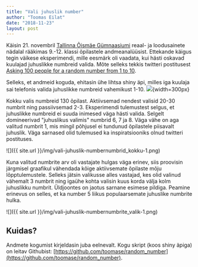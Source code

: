 ```yaml
---
title: "Vali juhuslik number"
author: "Toomas Eilat"
date: "2018-11-23"
layout: post
---
```









Käisin 21. novembril [Tallinna Õismäe Gümnaasiumi](http://oismae.tln.edu.ee/) reaal- ja loodusainete nädalal rääkimas 9.-12. klassi õpilastele andmeanalüüsist. Ettekande käigus tegin väikese eksperimendi, mille eesmärk oli vaadata, kui hästi oskavad kuulajad juhuslikke numbreid valida. Mõte selleks tekkis twitteri postitusest [Asking 100 people for a random number from 1 to 10](https://twitter.com/MathiasLeroy_/status/986253218433896449).

Selleks, et andmeid koguda, ehitasin ühe lihtsa shiny äpi, milles iga kuulaja sai telefonis valida juhuslikke numbreid vahemikust 1-10.
![](http://toomase.github.io/img/vali-juhuslik-number_shiny.png){width=300px}

Kokku valis numbreid 130 õpilast. Aktiivsemad nendest valisid 20-30 numbrit ning passiivsemad 2-3. Eksperimendi tulemustest selgus, et juhuslikke numbreid ei suuda inimesed väga hästi valida. Selgelt domineerivad "juhuslikus valimis" numbrid 6, 7 ja 8. Väga vähe on aga valitud numbrit 1, mis mingil põhjusel ei tundunud õpilastele piisavalt juhuslik. Väga sarnased olid tulemused ka inspiratsiooniks olnud twitteri postituses.

![]({{ site.url }}/img/vali-juhuslik-numbernumbrid_kokku-1.png)

Kuna valitud numbrite arv oli vastajate hulgas väga erinev, siis proovisin järgmisel graafikul vähendada kõige aktiivsemate õpilaste mõju lõpptulemustele. Selleks jätsin valikusse alles vastajad, kes olid valinud vähemalt 3 numbrit ning igaühe kohta valisin kuus korda välja kolm juhuslikku numbrit. Üldjoontes on jaotus sarnane esimese pildiga. Peamine erinevus on selles, et ka number 5 liikus populaarsemate juhuslike numbrite hulka.



![]({{ site.url }}/img/vali-juhuslik-numbernumbrite_valik-1.png)

## Kuidas?
Andmete kogumist kirjeldasin juba eelnevalt. Kogu skript (koos shiny äpiga) on leitav Githubist: [https://github.com/toomase/random_number](https://github.com/toomase/random_number).
